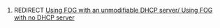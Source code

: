 1.  REDIRECT [Using FOG with an unmodifiable DHCP server/ Using FOG with
    no DHCP
    server](Using_FOG_with_an_unmodifiable_DHCP_server/_Using_FOG_with_no_DHCP_server "wikilink")
